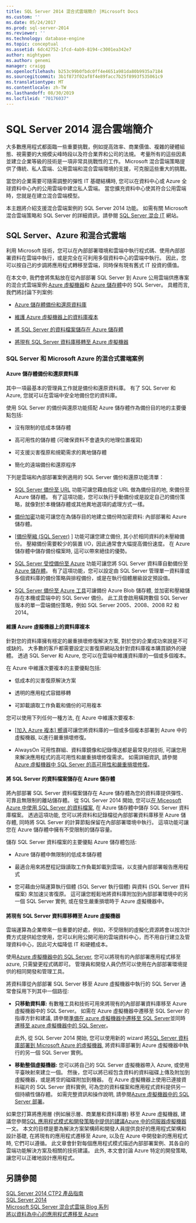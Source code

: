 ```yaml
---
title: SQL Server 2014 混合式雲端簡介 |Microsoft Docs
ms.custom: ''
ms.date: 05/24/2017
ms.prod: sql-server-2014
ms.reviewer: ''
ms.technology: database-engine
ms.topic: conceptual
ms.assetid: 6dc42752-1fcd-4ab9-8194-c3001ea342e7
author: mightypen
ms.author: genemi
manager: craigg
ms.openlocfilehash: b253c99b0fbdc0ff4e4651a981da80b9935a7184
ms.sourcegitcommit: 3b1f873f02af8f4e89facc7b25f8993f535061c9
ms.translationtype: MT
ms.contentlocale: zh-TW
ms.lasthandoff: 08/30/2019
ms.locfileid: "70176037"
---
```

# <a name="introduction-to-sql-server-2014-hybrid-cloud"></a>SQL Server 2014 混合雲端簡介
 大多數應用程式都面臨一些重要挑戰，例如提高效率、商業價值、複雜的硬體組態、視需要的大規模尖峰時段以及符合業界和公司的法規。 考量所有的這些因素並建立企業等級的技術是一項非常具挑戰性的工作。 Microsoft 混合雲端策略提供了傳統、私人雲端、公用雲端和混合雲端環境的支援，可克服這些重大的挑戰。 
 
 當您的企業需要可隨需調整的彈性 IT 基礎結構時, 您可以在資料中心或 Azure 全球資料中心內的公用雲端中建立私人雲端。 當您擴充資料中心使其符合公用雲端時，您就是在建立混合雲端模型。 
 
 本主題將介紹支援混合雲端案例的 SQL Server 2014 功能。 如需有關 Microsoft 混合雲端策略和 SQL Server 的詳細資訊，請參閱 [SQL Server 混合 IT](https://www.microsoft.com/sqlserver/solutions-technologies/hybrid-It.aspx) 網站。 
 
## <a name="sql-server-azure-and-hybrid-cloud"></a>SQL Server、Azure 和混合式雲端 
 利用 Microsoft 技術，您可以在內部部署環境和雲端中執行程式碼、使用內部部署資料在雲端中執行，或是完全在可利用多個資料中心的雲端中執行。 因此，您可以按自己的步調將應用程式轉移至雲端，同時保有現有舊式 IT 投資的價值。 
 
 在本文中, 我們會將焦點放在從內部部署 SQL Server 到 Azure 公用雲端供應專案的混合式雲端案例:[Azure 虛擬機器](https://msdn.microsoft.com/library/azure/jj823132.aspx)和 [Azure 儲存體](http://www.azure.com/documentation/services/storage/)中的 SQL Server。 具體而言, 我們將討論下列案例: 
 
-  [Azure 儲存體備份和還原資料庫](../../2014/getting-started/introduction-to-sql-server-2014-hybrid-cloud.md#backup) 
 
-  [維護 Azure 虛擬機器上的資料庫複本](../../2014/getting-started/introduction-to-sql-server-2014-hybrid-cloud.md#replica) 
 
-  [將 SQL Server 的資料檔案儲存在 Azure 儲存體](../../2014/getting-started/introduction-to-sql-server-2014-hybrid-cloud.md#store) 
 
-  [將現有 SQL Server 資料庫移轉至 Azure 虛擬機器](../../2014/getting-started/introduction-to-sql-server-2014-hybrid-cloud.md#migrate) 
 
### <a name="hybrid-cloud-scenarios-for-sql-server-and-microsoft-azure"></a>SQL Server 和 Microsoft Azure 的混合式雲端案例 
 
#### <a name="backup"></a>Azure 儲存體備份和還原資料庫 
 其中一項最基本的管理員工作就是備份和還原資料庫。 有了 SQL Server 和 Azure, 您就可以在雲端中安全地備份您的資料庫。 
 
 使用 SQL Server 的備份與還原功能搭配 Azure 儲存體作為備份目的地的主要優點包括: 
 
-  沒有限制的低成本儲存體 
 
-  高可用性的儲存體 (可確保資料不會遺失的地理位置複寫) 
 
-  可支援災害復原和規範需求的異地儲存體 
 
-  簡化的遠端備份和還原程序 
 
 下列是雲端和內部部署案例適用的 SQL Server 備份和還原功能清單： 
 
-  [SQL Server 備份至 URL](../relational-databases/backup-restore/sql-server-backup-to-url.md)  功能可讓您藉由指定 URL 做為備份目的地, 來備份至 Azure 儲存體。 有了這項功能，您可以執行手動備份或是設定自己的備份策略，就像對於本機儲存體或其他異地選項的處理方式一樣。 
 
-  [備份加密](../relational-databases/backup-restore/backup-encryption.md)功能可讓您在為儲存目的地建立備份時加密資料: 內部部署和 Azure 儲存體。 
 
-  [[備份壓縮 (SQL Server)](../relational-databases/backup-restore/backup-compression-sql-server.md) ] 功能可讓您建立備份, 其小於相同資料的未壓縮備份。 壓縮備份需要較少的裝置 I/O，因此通常會大幅提高備份速度。 在 Azure 儲存體中儲存備份檔案時, 這可以帶來絕佳的優勢。 
 
-  [SQL Server 受控備份至 Azure](https://msdn.microsoft.com/library/dn606152(v=sql.120).aspx)  功能可讓您將 SQL Server 資料庫自動備份至[Azure 儲存體](http://www.azure.com/documentation/services/storage/)。 有了這項功能，您可以設定由 SQL Server 管理單一資料庫或多個資料庫的備份策略與排程備份，或是在執行個體層級設定預設值。 
 
-  [SQL Server 備份至 Azure 工具](https://www.microsoft.com/download/details.aspx?id=40740)可讓備份 Azure Blob 儲存體, 並加密和壓縮儲存在本機或雲端中的 SQL Server 備份。 此工具會啟用橫跨數個 SQL Server 版本的單一雲端備份策略，例如 SQL Server 2005、2008、2008 R2 和 2014。 
 
#### <a name="replica"></a>維護 Azure 虛擬機器上的資料庫複本 
 針對您的資料庫擁有穩定的嚴重損壞修復解決方案, 對於您的企業成功來說是不可或缺的。 大多數的客戶都需要設定災害復原網站及針對資料庫複本購買額外的硬體。 透過 SQL Server 和 Azure, 您可以在雲端中維護資料庫的一個或多個複本。 
 
 在 Azure 中維護次要複本的主要優點包括: 
 
-  低成本的災害復原解決方案 
 
-  透明的應用程式容錯移轉 
 
-  可卸載讀取工作負載和備份的可用複本 
 
 您可以使用下列任何一種方法, 在 Azure 中維護次要複本: 
 
-  [[加入 Azure 複本] 嚮導](https://msdn.microsoft.com/library/dn463980\(v=sql.120\).aspx)可讓您將資料庫的一個或多個複本部署到 Azure 中的虛擬機器, 以進行嚴重損壞修復。 
 
-  AlwaysOn 可用性群組、資料庫鏡像和記錄傳送都是最常見的技術, 可讓您用來解決應用程式的高可用性和嚴重損壞修復需求。 如需詳細資訊, 請參閱[Azure 虛擬機器中 SQL Server 的高可用性和嚴重損壞修復](https://msdn.microsoft.com/library/azure/jj870962.aspx)。 
 
#### <a name="store"></a>將 SQL Server 的資料檔案儲存在 Azure 儲存體 
 將內部部署 SQL Server 資料檔案儲存在 Azure 儲存體為您的資料庫提供彈性、可靠且無限制的離站儲存體。 從 SQL Server 2014 開始, 您可以[在 Miceosoft Azure 中使用 SQL Server 的資料檔案](https://docs.microsoft.com/sql/relational-databases/databases/sql-server-data-files-in-microsoft-azure), 在 Azure 儲存體中儲存 SQL Server 資料庫檔案。 透過這項功能, 您可以將資料和記錄檔從內部部署資料庫移至 Azure 儲存體, 同時將 SQL Server 的計算節點保留在內部部署環境中執行。 這項功能可讓您在 Azure 儲存體中擁有不受限制的儲存容量。 
 
 儲存 SQL Server 資料檔案的主要優點 Azure 儲存體包括: 
 
-  Azure 儲存體中無限制的低成本儲存體 
 
-  最適合用來將歷程記錄讀取工作負載卸載到雲端，以支援內部部署報告應用程式 
 
-  您可藉由分隔運算執行個體 (SQL Server 執行個體) 與資料 (SQL Server 資料檔案) 來加速災害復原。 這可讓您輕鬆地將資料庫附加到內部部署環境中的另一個 SQL Server 實例, 或在發生嚴重損壞時于 Azure 虛擬機器中。 
 
#### <a name="migrate"></a>將現有 SQL Server 資料庫移轉至 Azure 虛擬機器 
 雲端運算為企業帶來一些重要的好處，例如，不受限制的虛擬化資源將會以按次計費方式提供給您使用，您可以利用公開可用的雲端資料中心，而不用自行建立及管理資料中心，因此可大幅降低 IT 和硬體成本。 
 
 使用[Azure 虛擬機器中的 SQL Server](https://msdn.microsoft.com/library/azure/jj823132.aspx), 您可以將現有的內部部署應用程式移至 azure, 只需變更程式碼即可。 管理員和開發人員仍然可以使用在內部部署環境提供的相同開發和管理工具。 
 
 將資料庫從內部部署 SQL Server 移至 Azure 虛擬機器中執行的 SQL Server 通常會採用下列其中一個路徑: 
 
-  **只移動資料庫:** 有數種工具和技術可用來將現有的內部部署資料庫移至 Azure 虛擬機器中的 SQL Server。 如需在 Azure 虛擬機器中遷移至 SQL Server 的指導方針和建議, 請參閱[準備在 azure 虛擬機器中遷移至 SQL Server](https://msdn.microsoft.com/library/dn133142.aspx)並同時[遷移至 azure 虛擬機器中的 SQL Server](https://msdn.microsoft.com/library/jj156165.aspx)。 
 
   此外, 從 SQL Server 2014 開始, 您可以使用新的 wizard 將[SQL Server 資料庫部署到 Microsoft Azure 的虛擬機器](../relational-databases/databases/deploy-a-sql-server-database-to-a-microsoft-azure-virtual-machine.md), 將資料庫部署到 Azure 虛擬機器中執行的另一個 SQL Server 實例。 
 
-  **移動整個虛擬機器:** 您可以將自己的 SQL Server 虛擬機器帶入 Azure, 或使用平臺映射來建立一個。 然後，您可以將已經包含資料的資料磁碟上傳及附加到虛擬機器，或是將空的磁碟附加到機器。 在 Azure 虛擬機器上使用已連接資料磁片的 SQL Server 資料實例, 可為您的資料檔案和應用程式資料提供另一個持續性儲存體。 如需完整資訊和操作說明, 請參閱[Azure 虛擬機器中的 SQL Server 部署](https://msdn.microsoft.com/library/dn133141.aspx)。 
 
 如果您打算將應用層 (例如展示層、商業層和資料庫層) 移至 Azure 虛擬機器, 建議您參閱[SQL 應用程式模式和開發策略中提供的建議Azure 中的伺服器虛擬機器](https://msdn.microsoft.com/library/dn574746.aspx)一文。 本文的目標是要為解決方案架構師和開發人員提供良好的應用程式架構和設計基礎, 在將現有的應用程式遷移至 Azure, 以及在 Azure 中開發新的應用程式時, 它們可以遵循。 此文章會針對每個應用程式模式描述內部部署案例、其各自的雲端功能解決方案及相關的技術建議。 此外, 本文會討論 Azure 特定的開發策略, 讓您可以正確地設計應用程式。 
 
## <a name="see-also"></a>另請參閱 
 [SQL Server 2014 CTP2 產品指南](https://www.microsoft.com/download/details.aspx?id=39269)  
 [SQL Server 2014](https://www.microsoft.com/sqlserver/sql-server-2014.aspx)  
 [Microsoft SQL Server 混合式雲端 Blog 系列](https://azure.microsoft.com/blog/microsoft-sql-server-hybrid-cloud-blog-series/)  
 [將以資料為中心的應用程式遷移至 Azure](https://azure.microsoft.com/blog/cloud-services-series-migrating-data-centric-applications-to-windows-azure/) 
 
 
